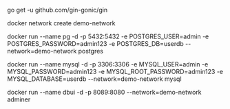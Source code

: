 go get -u github.com/gin-gonic/gin


docker network create demo-network

docker run --name pg -d -p 5432:5432  -e POSTGRES_USER=admin -e POSTGRES_PASSWORD=admin123 -e POSTGRES_DB=userdb --network=demo-network postgres  

docker run --name mysql -d -p 3306:3306 -e MYSQL_USER=admin -e MYSQL_PASSWORD=admin123 -e MYSQL_ROOT_PASSWORD=admin123 -e MYSQL_DATABASE=userdb --network=demo-network mysql

docker run --name dbui -d -p 8089:8080 --network=demo-network adminer